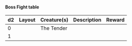 #### Boss Fight table


| d2  | Layout | Creature(s) | Description | Reward |
| --- | ------ | ----------- | ----------- | ------ |
| 0   |        | The Tender  |             |        |
| 1   |        |             |             |        |
